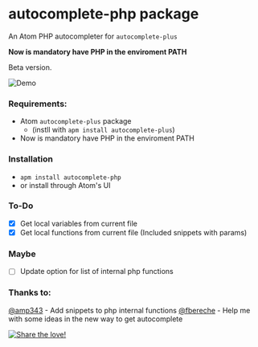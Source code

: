 # autocomplete-php package
An Atom PHP autocompleter for `autocomplete-plus`

**Now is mandatory have PHP in the enviroment PATH**

Beta version.

![Demo](assets/img/demo/gif)

### Requirements:
- Atom `autocomplete-plus` package
  - (instll with `apm install autocomplete-plus`)
- Now is mandatory have PHP in the enviroment PATH

### Installation
- `apm install autocomplete-php`
- or install through Atom's UI

### To-Do
- [x] Get local variables from current file
- [x] Get local functions from current file (Included snippets with params)

### Maybe
- [ ] Update option for list of internal php functions

### Thanks to:
[@amp343](https://github.com/amp343) - Add snippets to php internal functions
[@fbereche](https://github.com/fbereche) - Help me with some ideas in the new way to get autocomplete

[![Share the love!](https://www.paypalobjects.com/pt_BR/BR/i/btn/btn_donateCC_LG.gif)](https://www.paypal.com/cgi-bin/webscr?cmd=_s-xclick&hosted_button_id=AMS87WQKEVEHG)
